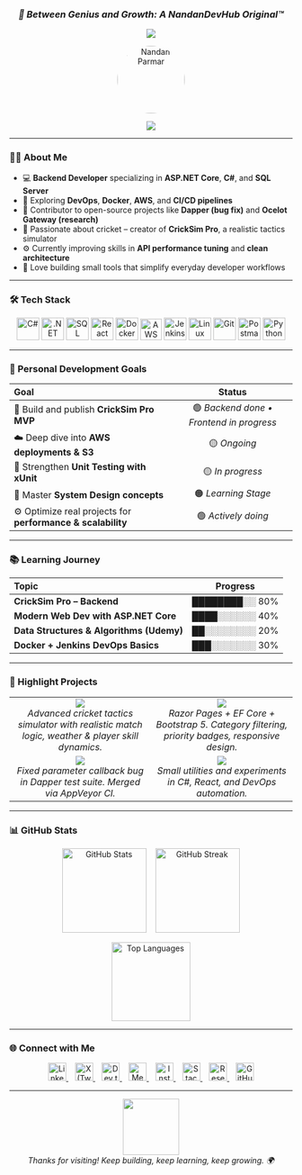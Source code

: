  <h3 align="center">
  <b><i>🚀 Between Genius and Growth: A NandanDevHub Original™</i></b>
</h3>

<p align="center">
  <img src="https://komarev.com/ghpvc/?username=nandandevhub&label=Profile+Views&color=2CA5E0&style=for-the-badge" />
</p>

<p align="center">
  <a href="https://github.com/nandandevhub">
    <img src="https://avatars.githubusercontent.com/u/97554182?v=4" alt="Nandan Parmar" width="120" style="border-radius:50%;" />
  </a>
</p>

<p align="center">
  <a href="https://github.com/DenverCoder1/readme-typing-svg">
    <img src="https://readme-typing-svg.herokuapp.com?font=Fira+Code&size=24&duration=4000&pause=1000&color=00C2CB&center=true&vCenter=true&width=650&lines=Hi,+I'm+Nandan+Parmar;Backend+Developer+.NET+Core+%7C+C%23+%7C+SQL+Server;Exploring+DevOps+and+Cloud;Building+CrickSim+Pro+%26+Open+Source+Tools" />
  </a>
</p>

---

### 👨‍💻 About Me

- 💻 **Backend Developer** specializing in **ASP.NET Core**, **C#**, and **SQL Server**
- 🧠 Exploring **DevOps**, **Docker**, **AWS**, and **CI/CD pipelines**
- 🚀 Contributor to open-source projects like **Dapper (bug fix)** and **Ocelot Gateway (research)**
- 🏏 Passionate about cricket – creator of **CrickSim Pro**, a realistic tactics simulator
- ⚙️ Currently improving skills in **API performance tuning** and **clean architecture**
- 🧩 Love building small tools that simplify everyday developer workflows

---

### 🛠️ Tech Stack

<p align="center">
  <img src="https://cdn.jsdelivr.net/gh/devicons/devicon/icons/csharp/csharp-original.svg" height="40" alt="C#" />
  <img src="https://cdn.jsdelivr.net/gh/devicons/devicon/icons/dotnetcore/dotnetcore-original.svg" height="40" alt=".NET Core" />
  <img src="https://cdn.jsdelivr.net/gh/devicons/devicon/icons/microsoftsqlserver/microsoftsqlserver-plain.svg" height="40" alt="SQL Server" />
  <img src="https://cdn.jsdelivr.net/gh/devicons/devicon/icons/react/react-original.svg" height="40" alt="React" />
  <img src="https://cdn.jsdelivr.net/gh/devicons/devicon/icons/docker/docker-original.svg" height="40" alt="Docker" />
  <img src="https://upload.wikimedia.org/wikipedia/commons/9/93/Amazon_Web_Services_Logo.svg" height="38" alt="AWS" />
  <img src="https://cdn.jsdelivr.net/gh/devicons/devicon/icons/jenkins/jenkins-original.svg" height="40" alt="Jenkins" />
  <img src="https://cdn.jsdelivr.net/gh/devicons/devicon/icons/linux/linux-original.svg" height="40" alt="Linux" />
  <img src="https://cdn.jsdelivr.net/gh/devicons/devicon/icons/git/git-original.svg" height="40" alt="Git" />
  <img src="https://cdn.jsdelivr.net/gh/devicons/devicon/icons/postman/postman-original.svg" height="40" alt="Postman" />
  <img src="https://cdn.jsdelivr.net/gh/devicons/devicon/icons/python/python-original.svg" height="40" alt="Python" />
</p>


---

### 🎯 Personal Development Goals

| Goal | Status |
| :-- | :--: |
| 🚀 Build and publish **CrickSim Pro MVP** | 🟢 *Backend done • Frontend in progress* |
| ☁️ Deep dive into **AWS deployments & S3** | 🟡 *Ongoing* |
| 🧪 Strengthen **Unit Testing with xUnit** | 🟡 *In progress* |
| 🧠 Master **System Design concepts** | 🟠 *Learning Stage* |
| ⚙️ Optimize real projects for **performance & scalability** | 🟢 *Actively doing* |

---

### 📚 Learning Journey

| Topic | Progress |
| :-- | :--: |
| **CrickSim Pro – Backend** | ████████░░ 80% |
| **Modern Web Dev with ASP.NET Core** | ████░░░░░░ 40% |
| **Data Structures & Algorithms (Udemy)** | ██░░░░░░░░ 20% |
| **Docker + Jenkins DevOps Basics** | ███░░░░░░░ 30% |

---

### 💼 Highlight Projects

<table>
  <tr>
    <td align="center" width="50%">
      <a href="https://github.com/nandandevhub/CrickSim-Pro">
        <img src="https://img.shields.io/badge/🏏%20CrickSim%20Pro-In%20Progress-2CA5E0?style=for-the-badge&logo=github&logoColor=white" />
      </a>
      <br/>
      <i>Advanced cricket tactics simulator with realistic match logic, weather & player skill dynamics.</i>
    </td>
    <td align="center" width="50%">
      <a href="https://github.com/nandandevhub/TodoApp-RazorPages">
        <img src="https://img.shields.io/badge/✅%20ToDo%20Web%20App-.NET%20Core%20MVC-20C997?style=for-the-badge&logo=github&logoColor=white" />
      </a>
      <br/>
      <i>Razor Pages + EF Core + Bootstrap 5. Category filtering, priority badges, responsive design.</i>
    </td>
  </tr>
  <tr>
    <td align="center" width="50%">
      <a href="https://github.com/DapperLib/Dapper/pull">
        <img src="https://img.shields.io/badge/⚡%20Dapper%20PR-Contribution-2088FF?style=for-the-badge&logo=github&logoColor=white" />
      </a>
      <br/>
      <i>Fixed parameter callback bug in Dapper test suite. Merged via AppVeyor CI.</i>
    </td>
    <td align="center" width="50%">
      <a href="https://github.com/nandandevhub">
        <img src="https://img.shields.io/badge/🧩%20Open%20Source%20Mini%20Tools-Ongoing-8E44AD?style=for-the-badge&logo=github&logoColor=white" />
      </a>
      <br/>
      <i>Small utilities and experiments in C#, React, and DevOps automation.</i>
    </td>
  </tr>
</table>

---

### 📊 GitHub Stats

<p align="center">
  <img src="https://github-readme-stats.vercel.app/api?username=nandandevhub&show_icons=true&theme=tokyonight&include_all_commits=true&hide_border=true" height="150" alt="GitHub Stats" />
  &nbsp;&nbsp;
  <img src="https://github-readme-streak-stats.herokuapp.com/?user=nandandevhub&theme=tokyonight&hide_border=true" height="150" alt="GitHub Streak" />
</p>

<p align="center">
  <img src="https://github-readme-stats.vercel.app/api/top-langs/?username=nandandevhub&layout=compact&theme=tokyonight&hide_border=true" height="140" alt="Top Languages" />
</p>

---

### 🌐 Connect with Me

<p align="center">
  <a href="https://linkedin.com/in/nandan-parmar" target="_blank">
    <img src="https://cdn.jsdelivr.net/gh/devicons/devicon/icons/linkedin/linkedin-original.svg" height="32" alt="LinkedIn" />
  </a>
  &nbsp;&nbsp;
  <a href="https://x.com/NandanParmar" target="_blank">
    <img src="https://cdn.simpleicons.org/x/ffffff" height="32" alt="X (Twitter)" />
  </a>
  &nbsp;&nbsp;
  <a href="https://dev.to/nandan-parmar" target="_blank">
    <img src="https://cdn.simpleicons.org/devdotto/ffffff" height="32" alt="Dev.to" />
  </a>
  &nbsp;&nbsp;
  <a href="https://medium.com/@nandan-parmar" target="_blank">
    <img src="https://cdn.simpleicons.org/medium/FFFFFF" height="32" alt="Medium" />
  </a>
  &nbsp;&nbsp;
  <a href="https://instagram.com/imagesbynandan" target="_blank">
    <img src="https://cdn.simpleicons.org/instagram/E4405F" height="32" alt="Instagram" />
  </a>
  &nbsp;&nbsp;
  <a href="https://stackoverflow.com/users/20049095/nandan-parmar" target="_blank">
    <img src="https://cdn.jsdelivr.net/gh/devicons/devicon/icons/stackoverflow/stackoverflow-original.svg" height="32" alt="Stack Overflow" />
  </a>
  &nbsp;&nbsp;
  <a href="https://www.researchgate.net/profile/Nandan-Parmar-2" target="_blank">
    <img src="https://cdn.simpleicons.org/researchgate/00CCBB" height="32" alt="ResearchGate" />
  </a>
  &nbsp;&nbsp;
  <a href="https://github.com/sponsors/NandanDevHub" target="_blank">
    <img src="https://cdn.simpleicons.org/githubsponsors/EA4AAA" height="32" alt="GitHub Sponsors" />
  </a>
</p>

---

<p align="center">
  <img src="https://media.giphy.com/media/f3iwJFOVOwuy7K6FFw/giphy.gif" width="100" /><br/>
  <i>Thanks for visiting! Keep building, keep learning, keep growing. 🌍</i>
</p>
